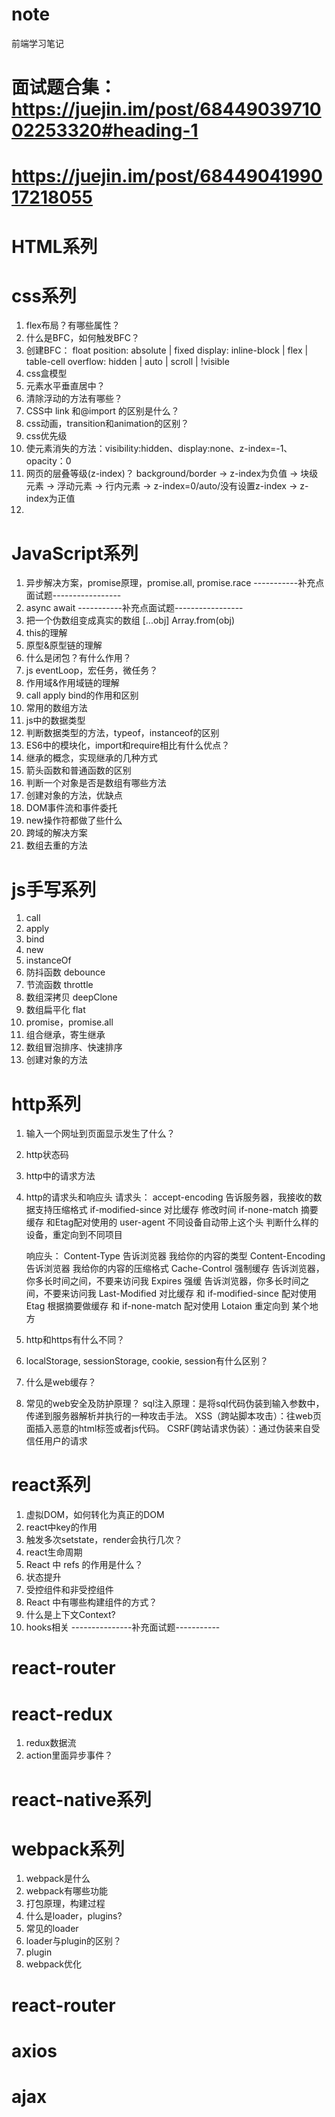 # note
前端学习笔记
# 面试题合集：https://juejin.im/post/6844903971002253320#heading-1
# https://juejin.im/post/6844904199017218055

# HTML系列

# css系列
1. flex布局？有哪些属性？
2. 什么是BFC，如何触发BFC？
3. 创建BFC：
  float
  position: absolute | fixed
  display: inline-block | flex | table-cell
  overflow: hidden | auto | scroll | !visible
4. css盒模型
5. 元素水平垂直居中？
6. 清除浮动的方法有哪些？
7. CSS中 link 和@import 的区别是什么？
8. css动画，transition和animation的区别？
9. css优先级
10. 使元素消失的方法：visibility:hidden、display:none、z-index=-1、opacity：0
11. 网页的层叠等级(z-index)？
    background/border -> z-index为负值 -> 块级元素 -> 浮动元素 -> 行内元素 -> z-index=0/auto/没有设置z-index -> z-index为正值
12. 

# JavaScript系列
1. 异步解决方案，promise原理，promise.all, promise.race
  -----------补充点面试题-----------------
2. async await
  -----------补充点面试题-----------------
3. 把一个伪数组变成真实的数组
  [...obj]
  Array.from(obj)
4. this的理解
5. 原型&原型链的理解
6. 什么是闭包？有什么作用？
7. js eventLoop，宏任务，微任务？
8. 作用域&作用域链的理解
9. call apply bind的作用和区别
10. 常用的数组方法
11. js中的数据类型
12. 判断数据类型的方法，typeof，instanceof的区别
13. ES6中的模块化，import和require相比有什么优点？
14. 继承的概念，实现继承的几种方式
15. 箭头函数和普通函数的区别
16. 判断一个对象是否是数组有哪些方法
17. 创建对象的方法，优缺点
18.  DOM事件流和事件委托
19. new操作符都做了些什么
20. 跨域的解决方案
21. 数组去重的方法


# js手写系列
1. call
2. apply
3. bind
4. new
5. instanceOf
6. 防抖函数 debounce
7. 节流函数 throttle
8. 数组深拷贝 deepClone
9. 数组扁平化 flat
10. promise，promise.all
11. 组合继承，寄生继承
12. 数组冒泡排序、快速排序
13. 创建对象的方法


# http系列
1. 输入一个网址到页面显示发生了什么？
2. http状态码
3. http中的请求方法
4. http的请求头和响应头
    请求头：
      accept-encoding 告诉服务器，我接收的数据支持压缩格式
      if-modified-since 对比缓存  修改时间
      if-none-match 摘要缓存  和Etag配对使用的
      user-agent 不同设备自动带上这个头   判断什么样的设备，重定向到不同项目

    响应头：
      Content-Type  告诉浏览器  我给你的内容的类型
      Content-Encoding  告诉浏览器  我给你的内容的压缩格式
      Cache-Control 强制缓存  告诉浏览器，你多长时间之间，不要来访问我
      Expires  强缓   告诉浏览器，你多长时间之间，不要来访问我
      Last-Modified 对比缓存 和 if-modified-since 配对使用
      Etag   根据摘要做缓存   和 if-none-match 配对使用
      Lotaion  重定向到 某个地方
5. http和https有什么不同？
6. localStorage, sessionStorage, cookie, session有什么区别？
7. 什么是web缓存？
8. 常见的web安全及防护原理？
  sql注入原理：是将sql代码伪装到输入参数中，传递到服务器解析并执行的一种攻击手法。
  XSS（跨站脚本攻击）：往web页面插入恶意的html标签或者js代码。
  CSRF(跨站请求伪装）：通过伪装来自受信任用户的请求


# react系列
1. 虚拟DOM，如何转化为真正的DOM
2. react中key的作用
3. 触发多次setstate，render会执行几次？
4. react生命周期
5. React 中 refs 的作用是什么？
6. 状态提升
7. 受控组件和非受控组件
8. React 中有哪些构建组件的方式？
9. 什么是上下文Context?
10. hooks相关
---------------补充面试题-----------

# react-router



# react-redux
1. redux数据流
2. action里面异步事件？


# react-native系列


# webpack系列
1. webpack是什么
2. webpack有哪些功能
3. 打包原理，构建过程
4. 什么是loader，plugins?
5. 常见的loader
6. loader与plugin的区别？
7. plugin
8. webpack优化

# react-router


# axios



# ajax
